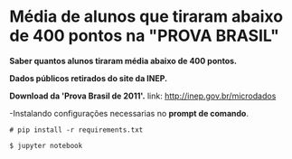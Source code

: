 # Média de alunos que tiraram abaixo de 400 pontos na "PROVA BRASIL"

**Saber quantos alunos tiraram média abaixo de 400 pontos.**

**Dados públicos retirados do site da INEP.**

**Download da 'Prova Brasil de 2011'.**
link:
http://inep.gov.br/microdados


-Instalando configurações necessarias no **prompt de comando**.
```
# pip install -r requirements.txt
```
```
$ jupyter notebook
```
